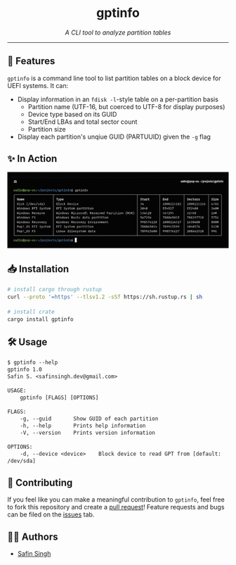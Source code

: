<h1 align="center">gptinfo</h1>

<p align="center">
    <i>A CLI tool to analyze partition tables</i>
    <hr />
</p>

## 🦀 Features

`gptinfo` is a command line tool to list partition tables on a block device for UEFI systems. It can:

- Display information in an `fdisk -l`-style table on a per-partition basis
  - Partition name (UTF-16, but coerced to UTF-8 for display purposes)
  - Device type based on its GUID
  - Start/End LBAs and total sector count
  - Partition size
- Display each partition's unqiue GUID (PARTUUID) given the `-g` flag

## ✨ In Action

<img src="./assets/ss.png" />

## 📥 Installation

```sh
# install cargo through rustup
curl --proto '=https' --tlsv1.2 -sSf https://sh.rustup.rs | sh

# install crate
cargo install gptinfo
```

## 🛠️ Usage

```
$ gptinfo --help
gptinfo 1.0
Safin S. <safinsingh.dev@gmail.com>

USAGE:
    gptinfo [FLAGS] [OPTIONS]

FLAGS:
    -g, --guid       Show GUID of each partition
    -h, --help       Prints help information
    -V, --version    Prints version information

OPTIONS:
    -d, --device <device>    Block device to read GPT from [default: /dev/sda]
```

## 🔮 Contributing

If you feel like you can make a meaningful contribution to `gptinfo`, feel free to fork this repository and create a [pull request](https://github.com/safinsingh/gptinfo/pulls)! Feature requests and bugs can be filed on the [issues](https://github.com/safinsingh/gptinfo/issues) tab.

## 👨‍💻 Authors

- [Safin Singh](https://safin.dev)
